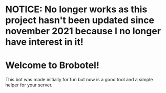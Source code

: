 # NOTICE: No longer works as this project hasn't been updated since november 2021 because I no longer have interest in it!

# Welcome to Brobotel!
This bot was made initially for fun but now is a good tool and a simple helper for your server.
